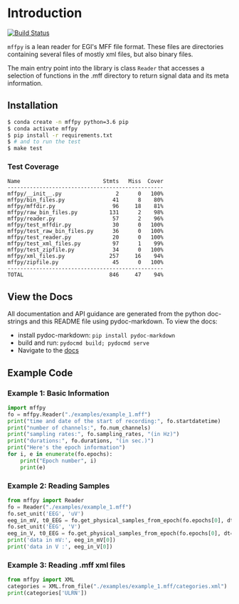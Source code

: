 # Introduction

[![Build Status](https://semaphoreci.com/api/v1/projects/be4f860e-7b26-45b2-9513-91f75c8081b5/2475430/badge.svg)](https://semaphoreci.com/bel-co/mffpy)

`mffpy` is a lean reader for EGI's MFF file format.  These files are
directories containing several files of mostly xml files, but also binary
files.

The main entry point into the library is class `Reader` that accesses a
selection of functions in the .mff directory to return signal data and its meta
information.

## Installation

```bash
$ conda create -n mffpy python=3.6 pip
$ conda activate mffpy
$ pip install -r requirements.txt
$ # and to run the test
$ make test
```

### Test Coverage

```
Name                          Stmts   Miss  Cover
-------------------------------------------------
mffpy/__init__.py                 2      0   100%
mffpy/bin_files.py               41      8    80%
mffpy/mffdir.py                  96     18    81%
mffpy/raw_bin_files.py          131      2    98%
mffpy/reader.py                  57      2    96%
mffpy/test_mffdir.py             30      0   100%
mffpy/test_raw_bin_files.py      36      0   100%
mffpy/test_reader.py             20      0   100%
mffpy/test_xml_files.py          97      1    99%
mffpy/test_zipfile.py            34      0   100%
mffpy/xml_files.py              257     16    94%
mffpy/zipfile.py                 45      0   100%
-------------------------------------------------
TOTAL                           846     47    94%
```

## View the Docs

All documentation and API guidance are generated from the python doc-strings
and this README file using pydoc-markdown.  To view the docs:

* install pydoc-markdown: `pip install pydoc-markdown`
* build and run:  `pydocmd build; pydocmd serve`
* Navigate to the [docs](http://localhost:8000)

## Example Code

### Example 1:  Basic Information

```python
import mffpy
fo = mffpy.Reader("./examples/example_1.mff")
print("time and date of the start of recording:", fo.startdatetime)
print("number of channels:", fo.num_channels)
print("sampling rates:", fo.sampling_rates, "(in Hz)")
print("durations:", fo.durations, "(in sec.)")
print("Here's the epoch information")
for i, e in enumerate(fo.epochs):
    print("Epoch number", i)
    print(e)
```

### Example 2: Reading Samples

```python
from mffpy import Reader
fo = Reader("./examples/example_1.mff")
fo.set_unit('EEG', 'uV')
eeg_in_mV, t0_EEG = fo.get_physical_samples_from_epoch(fo.epochs[0], dt=0.1)['EEG']
fo.set_unit('EEG', 'V')
eeg_in_V, t0_EEG = fo.get_physical_samples_from_epoch(fo.epochs[0], dt=0.1)['EEG']
print('data in mV:', eeg_in_mV[0])
print('data in V :', eeg_in_V[0])
```

### Example 3: Reading .mff xml files

```python
from mffpy import XML
categories = XML.from_file("./examples/example_1.mff/categories.xml")
print(categories['ULRN'])
```
